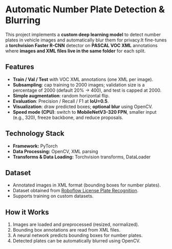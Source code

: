 # Automatic Number Plate Detection & Blurring

This project implements a **custom deep learning model** to detect number plates in vehicle images and automatically blur them for privacy.It fine-tunes a **torchvision Faster R-CNN** detector on **PASCAL VOC XML** annotations where **images and XML files live in the same folder** for each split.

## Features
- **Train / Val / Test** with VOC XML annotations (one XML per image).
- **Subsampling**: cap training to 2000 images; validation size is a percentage of 2000 (default 20% → 400), and test is capped at 2000.
- **Simple augmentation**: random horizontal flip.
- **Evaluation**: Precision / Recall / F1 at **IoU=0.5**.
- **Visualization**: draw predicted boxes; **optional blur** using OpenCV.
- **Speed mode (CPU)**: switch to **MobileNetV3-320 FPN**, smaller input (e.g., 320), freeze backbone, and reduce proposals.

## Technology Stack
- **Framework:** PyTorch  
- **Data Processing:** OpenCV, XML parsing  
- **Transforms & Data Loading:** Torchvision transforms, DataLoader  

## Dataset
- Annotated images in XML format (bounding boxes for number plates).  
- Dataset obtained from [Roboflow License Plate Recognition](https://universe.roboflow.com/roboflow-universe-projects/license-plate-recognition-rxg4e).  
- Supports training on custom datasets.  

## How it Works
1. Images are loaded and preprocessed (resized, normalized).  
2. Bounding box annotations are read from XML files.  
3. A neural network predicts bounding boxes for number plates.  
4. Detected plates can be automatically blurred using OpenCV.  

